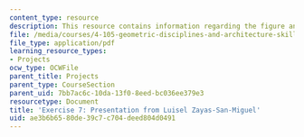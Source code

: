```yaml
---
content_type: resource
description: This resource contains information regarding the figure and configure.
file: /media/courses/4-105-geometric-disciplines-and-architecture-skills-reciprocal-methodologies-fall-2012/ae3b6b6580de39c7c704deed804d0491_MIT4_105F12_Pres_Ex7_LZ.pdf
file_type: application/pdf
learning_resource_types:
- Projects
ocw_type: OCWFile
parent_title: Projects
parent_type: CourseSection
parent_uid: 7bb7ac6c-10da-13f0-8eed-bc036ee379e3
resourcetype: Document
title: 'Exercise 7: Presentation from Luisel Zayas-San-Miguel'
uid: ae3b6b65-80de-39c7-c704-deed804d0491
---
```

